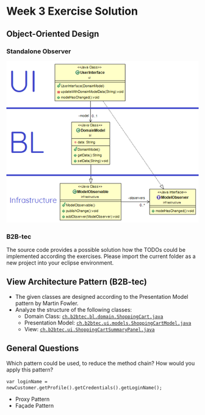# Week 3 Exercise Solution

## Object-Oriented Design

### Standalone Observer

![Class Diagram for Observer](week%203%20Standalone%20Observer%20Solution/Observer%20with%20Layers.png)

### B2B-tec

The source code provides a possible solution how the TODOs could be implemented according the exercises.
Please import the current folder as a new project into your eclipse environment.

## View Architecture Pattern (B2B-tec)
* The given classes are designed according to the Presentation Model pattern by Martin Fowler.
* Analyze the structure of the following classes:
	* Domain Class: [```ch.b2btec.bl.domain.ShoppingCart.java```](./B2B-tec%20week%203%20solution/src/ch/b2btec/bl/domain/ShoppingCart.java)
	* Presentation Model: [```ch.b2btec.ui.models.ShoppingCartModel.java```](./B2B-tec%20week%203%20solution/src/ch/b2btec/ui/models/ShoppingCartModel.java)
	* View: [```ch.b2btec.ui.ShoppingCartSummaryPanel.java```](./B2B-tec%20week%203%20solution/src/ch/b2btec/ui/ShoppingCartSummaryPanel.java)

## General Questions
Which pattern could be used, to reduce the method chain? How would you apply this pattern?
```
var loginName = newCustomer.getProfile().getCredentials().getLoginName();
```
* Proxy Pattern
* Façade Pattern

